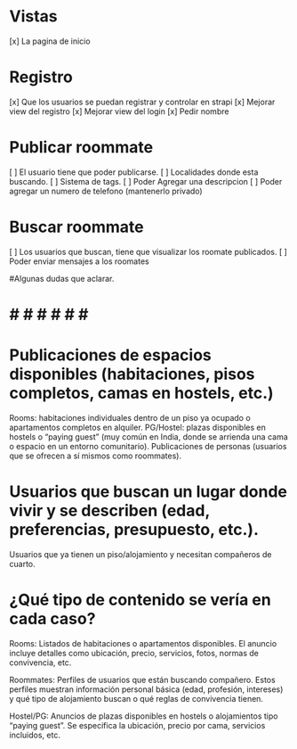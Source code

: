 
# Vistas

[x] La pagina de inicio  

# Registro

[x] Que los usuarios se puedan registrar y controlar en strapi 
[x] Mejorar view del registro
[x] Mejorar view del login
[x] Pedir nombre

# Publicar roommate

[ ] El usuario tiene que poder publicarse.
    [ ] Localidades donde esta buscando. 
    [ ] Sistema de tags. 
    [ ] Poder Agregar una descripcion
    [ ] Poder agregar un numero de telefono (mantenerlo privado)


# Buscar roommate

[ ] Los usuarios que buscan, tiene que visualizar los roomate publicados.
[ ] Poder enviar mensajes a los roomates


#Algunas dudas que aclarar. 


# # # # # # # # 

# Publicaciones de espacios disponibles (habitaciones, pisos completos, camas en hostels, etc.)

Rooms: habitaciones individuales dentro de un piso ya ocupado o apartamentos completos en alquiler.
PG/Hostel: plazas disponibles en hostels o “paying guest” (muy común en India, donde se arrienda una cama o espacio en un entorno comunitario).
Publicaciones de personas (usuarios que se ofrecen a sí mismos como roommates).

# Usuarios que buscan un lugar donde vivir y se describen (edad, preferencias, presupuesto, etc.).

Usuarios que ya tienen un piso/alojamiento y necesitan compañeros de cuarto.

# ¿Qué tipo de contenido se vería en cada caso?

Rooms: Listados de habitaciones o apartamentos disponibles. El anuncio incluye detalles como ubicación, precio, servicios, fotos, normas de convivencia, etc.

Roommates: Perfiles de usuarios que están buscando compañero. Estos perfiles muestran información personal básica (edad, profesión, intereses) y qué tipo de alojamiento buscan o qué reglas de convivencia tienen.

Hostel/PG: Anuncios de plazas disponibles en hostels o alojamientos tipo “paying guest”. Se especifica la ubicación, precio por cama, servicios incluidos, etc.
